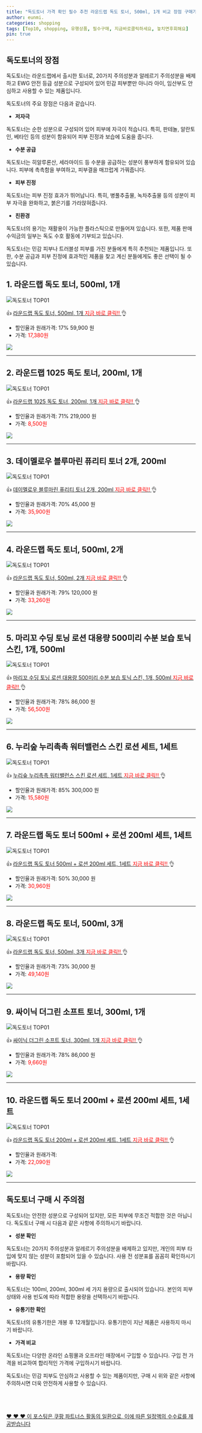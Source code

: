 ```yaml
---
title: "독도토너 가격 확인 필수 추천 라운드랩 독도 토너, 500ml, 1개 비교 장점 구매가이드"
author: eunmi.
categories: shopping
tags: [Top10, shopping, 유행상품, 필수구매, 지금바로클릭하세요, 놓치면후회해요]
pin: true
---
```

**<h2>독도토너의 장점</h2>**

독도토너는 라운드랩에서 출시한 토너로, 20가지 주의성분과 알레르기 주의성분을 배제하고 EWG 안전 등급 성분으로 구성되어 있어 민감 피부뿐만 아니라 아이, 임산부도 안심하고 사용할 수 있는 제품입니다.

독도토너의 주요 장점은 다음과 같습니다.

* **저자극**

독도토너는 순한 성분으로 구성되어 있어 피부에 자극이 적습니다. 특히, 판테놀, 알란토인, 베타인 등의 성분이 함유되어 피부 진정과 보습에 도움을 줍니다.

* **수분 공급**

독도토너는 히알루론산, 세라마이드 등 수분을 공급하는 성분이 풍부하게 함유되어 있습니다. 피부에 촉촉함을 부여하고, 피부결을 매끄럽게 가꿔줍니다.

* **피부 진정**

독도토너는 피부 진정 효과가 뛰어납니다. 특히, 병풀추출물, 녹차추출물 등의 성분이 피부 자극을 완화하고, 붉은기를 가라앉혀줍니다.

* **친환경**

독도토너의 용기는 재활용이 가능한 플라스틱으로 만들어져 있습니다. 또한, 제품 판매 수익금의 일부는 독도 수호 활동에 기부되고 있습니다.

독도토너는 민감 피부나 트러블성 피부를 가진 분들에게 특히 추천되는 제품입니다. 또한, 수분 공급과 피부 진정에 효과적인 제품을 찾고 계신 분들에게도 좋은 선택이 될 수 있습니다.

   

## 1. 라운드랩 독도 토너, 500ml, 1개

![독도토너 TOP01](https://thumbnail9.coupangcdn.com/thumbnails/remote/230x230ex/image/retail/images/3226001223578882-9222f04f-560c-4035-a00c-4f83e43b2902.jpg)


👍 [라운드랩 독도 토너, 500ml, 1개 <font color=red> 지금 바로 클릭!! </font> ](https://link.coupang.com/re/AFFSDP?lptag=AF3617701&subid=GithubCoopas&pageKey=1414809213&traceid=V0-153&itemId=2451494211&vendorItemId=70445138100) 👌 


- 할인율과 원래가격: 17%  59,900   원
- 가격: <span style='color:red'>17,380원</span>

[![](/discount_price.png)](https://link.coupang.com/re/AFFSDP?lptag=AF3617701&subid=GithubCoopas&pageKey=1414809213&traceid=V0-153&itemId=2451494211&vendorItemId=70445138100)

---


   

## 2. 라운드랩 1025 독도 토너, 200ml, 1개

![독도토너 TOP01](https://thumbnail6.coupangcdn.com/thumbnails/remote/230x230ex/image/retail/images/2282567010300823-82e6a144-35b2-4602-b7a2-f5b8e8703863.jpg)


👍 [라운드랩 1025 독도 토너, 200ml, 1개 <font color=red> 지금 바로 클릭!! </font> ](https://link.coupang.com/re/AFFSDP?lptag=AF3617701&subid=GithubCoopas&pageKey=1414809213&traceid=V0-153&itemId=2779751047&vendorItemId=5484609359) 👌 


- 할인율과 원래가격: 71%  219,000   원
- 가격: <span style='color:red'>8,500원</span>

[![](/discount_price.png)](https://link.coupang.com/re/AFFSDP?lptag=AF3617701&subid=GithubCoopas&pageKey=1414809213&traceid=V0-153&itemId=2779751047&vendorItemId=5484609359)

---


   

## 3. 데이멜로우 블루마린 퓨리티 토너 2개, 200ml

![독도토너 TOP01](https://thumbnail9.coupangcdn.com/thumbnails/remote/230x230ex/image/vendor_inventory/23b9/09341b7ad5e5766b448aa75be26bc2a4be946eb3b5723a639d8d2ffbb179.jpg)


👍 [데이멜로우 블루마린 퓨리티 토너 2개, 200ml <font color=red> 지금 바로 클릭!! </font> ](https://link.coupang.com/re/AFFSDP?lptag=AF3617701&subid=GithubCoopas&pageKey=5024654343&traceid=V0-153&itemId=6723091705&vendorItemId=74016083748) 👌 


- 할인율과 원래가격: 70%  45,000   원
- 가격: <span style='color:red'>35,900원</span>

[![](/discount_price.png)](https://link.coupang.com/re/AFFSDP?lptag=AF3617701&subid=GithubCoopas&pageKey=5024654343&traceid=V0-153&itemId=6723091705&vendorItemId=74016083748)

---


   

## 4. 라운드랩 독도 토너, 500ml, 2개

![독도토너 TOP01](https://thumbnail8.coupangcdn.com/thumbnails/remote/230x230ex/image/retail/images/d2bf24ec-d94d-4aec-ad26-5894ae4ca4929210993002707270213.png)


👍 [라운드랩 독도 토너, 500ml, 2개 <font color=red> 지금 바로 클릭!! </font> ](https://link.coupang.com/re/AFFSDP?lptag=AF3617701&subid=GithubCoopas&pageKey=1414809213&traceid=V0-153&itemId=19167549620&vendorItemId=86285862718) 👌 


- 할인율과 원래가격: 79%  120,000   원
- 가격: <span style='color:red'>33,260원</span>

[![](/discount_price.png)](https://link.coupang.com/re/AFFSDP?lptag=AF3617701&subid=GithubCoopas&pageKey=1414809213&traceid=V0-153&itemId=19167549620&vendorItemId=86285862718)

---


   

## 5. 마리꼬 수딩 토닝 로션 대용량 500미리 수분 보습 토닉 스킨, 1개, 500ml

![독도토너 TOP01](https://thumbnail10.coupangcdn.com/thumbnails/remote/230x230ex/image/vendor_inventory/34c1/f68d1dba4825a34b88ec632c40de957b0c320bce8a8404c3b31166e401cf.jpg)


👍 [마리꼬 수딩 토닝 로션 대용량 500미리 수분 보습 토닉 스킨, 1개, 500ml <font color=red> 지금 바로 클릭!! </font> ](https://link.coupang.com/re/AFFSDP?lptag=AF3617701&subid=GithubCoopas&pageKey=7704026426&traceid=V0-153&itemId=20634154610&vendorItemId=87708091431) 👌 


- 할인율과 원래가격: 78%  86,000   원
- 가격: <span style='color:red'>56,500원</span>

[![](/discount_price.png)](https://link.coupang.com/re/AFFSDP?lptag=AF3617701&subid=GithubCoopas&pageKey=7704026426&traceid=V0-153&itemId=20634154610&vendorItemId=87708091431)

---


   

## 6. 누리숲 누리촉촉 워터밸런스 스킨 로션 세트, 1세트

![독도토너 TOP01](https://thumbnail10.coupangcdn.com/thumbnails/remote/230x230ex/image/retail/images/683173118731285-599cb8f5-0f0b-4228-8c7a-a43c0a01238c.jpg)


👍 [누리숲 누리촉촉 워터밸런스 스킨 로션 세트, 1세트 <font color=red> 지금 바로 클릭!! </font> ](https://link.coupang.com/re/AFFSDP?lptag=AF3617701&subid=GithubCoopas&pageKey=242506017&traceid=V0-153&itemId=770160105&vendorItemId=4944638714) 👌 


- 할인율과 원래가격: 85%  300,000   원
- 가격: <span style='color:red'>15,580원</span>

[![](/discount_price.png)](https://link.coupang.com/re/AFFSDP?lptag=AF3617701&subid=GithubCoopas&pageKey=242506017&traceid=V0-153&itemId=770160105&vendorItemId=4944638714)

---


   

## 7. 라운드랩 독도 토너 500ml + 로션 200ml 세트, 1세트

![독도토너 TOP01](https://thumbnail10.coupangcdn.com/thumbnails/remote/230x230ex/image/retail/images/2422274665120793-2a898ec6-7477-460b-8a6e-7ed57067479f.jpg)


👍 [라운드랩 독도 토너 500ml + 로션 200ml 세트, 1세트 <font color=red> 지금 바로 클릭!! </font> ](https://link.coupang.com/re/AFFSDP?lptag=AF3617701&subid=GithubCoopas&pageKey=5065206671&traceid=V0-153&itemId=6845865291&vendorItemId=74138477804) 👌 


- 할인율과 원래가격: 50%  30,000   원
- 가격: <span style='color:red'>30,960원</span>

[![](/discount_price.png)](https://link.coupang.com/re/AFFSDP?lptag=AF3617701&subid=GithubCoopas&pageKey=5065206671&traceid=V0-153&itemId=6845865291&vendorItemId=74138477804)

---


   

## 8. 라운드랩 독도 토너, 500ml, 3개

![독도토너 TOP01](https://thumbnail6.coupangcdn.com/thumbnails/remote/230x230ex/image/retail/images/beb9f67c-eb96-4a53-adbd-2bb7911568a33497156457180092762.png)


👍 [라운드랩 독도 토너, 500ml, 3개 <font color=red> 지금 바로 클릭!! </font> ](https://link.coupang.com/re/AFFSDP?lptag=AF3617701&subid=GithubCoopas&pageKey=1414809213&traceid=V0-153&itemId=19167549814&vendorItemId=86285862886) 👌 


- 할인율과 원래가격: 73%  30,000   원
- 가격: <span style='color:red'>49,140원</span>

[![](/discount_price.png)](https://link.coupang.com/re/AFFSDP?lptag=AF3617701&subid=GithubCoopas&pageKey=1414809213&traceid=V0-153&itemId=19167549814&vendorItemId=86285862886)

---


   

## 9. 싸이닉 더그린 소프트 토너, 300ml, 1개

![독도토너 TOP01](https://thumbnail8.coupangcdn.com/thumbnails/remote/230x230ex/image/retail/images/2023/08/03/10/1/403be5d7-1e75-4b24-85ab-b7c068be4689.jpg)


👍 [싸이닉 더그린 소프트 토너, 300ml, 1개 <font color=red> 지금 바로 클릭!! </font> ](https://link.coupang.com/re/AFFSDP?lptag=AF3617701&subid=GithubCoopas&pageKey=7356722625&traceid=V0-153&itemId=18944068385&vendorItemId=86771303242) 👌 


- 할인율과 원래가격: 78%  86,000   원
- 가격: <span style='color:red'>9,660원</span>

[![](/discount_price.png)](https://link.coupang.com/re/AFFSDP?lptag=AF3617701&subid=GithubCoopas&pageKey=7356722625&traceid=V0-153&itemId=18944068385&vendorItemId=86771303242)

---


   

## 10. 라운드랩 독도 토너 200ml + 로션 200ml 세트, 1세트

![독도토너 TOP01](https://thumbnail9.coupangcdn.com/thumbnails/remote/230x230ex/image/retail/images/4089689149547748-3cdc53a9-9448-4a1f-ba79-553af99a0921.jpg)


👍 [라운드랩 독도 토너 200ml + 로션 200ml 세트, 1세트 <font color=red> 지금 바로 클릭!! </font> ](https://link.coupang.com/re/AFFSDP?lptag=AF3617701&subid=GithubCoopas&pageKey=6373126410&traceid=V0-153&itemId=13507841231&vendorItemId=80761919972) 👌 


- 할인율과 원래가격: 
- 가격: <span style='color:red'>22,090원</span>

[![](/discount_price.png)](https://link.coupang.com/re/AFFSDP?lptag=AF3617701&subid=GithubCoopas&pageKey=6373126410&traceid=V0-153&itemId=13507841231&vendorItemId=80761919972)

---
**<h2>독도토너 구매 시 주의점</h2>**

독도토너는 안전한 성분으로 구성되어 있지만, 모든 피부에 무조건 적합한 것은 아닙니다. 독도토너 구매 시 다음과 같은 사항에 주의하시기 바랍니다.

* **성분 확인**

독도토너는 20가지 주의성분과 알레르기 주의성분을 배제하고 있지만, 개인의 피부 타입에 맞지 않는 성분이 포함되어 있을 수 있습니다. 사용 전 성분표를 꼼꼼히 확인하시기 바랍니다.

* **용량 확인**

독도토너는 100ml, 200ml, 300ml 세 가지 용량으로 출시되어 있습니다. 본인의 피부 상태와 사용 빈도에 따라 적합한 용량을 선택하시기 바랍니다.

* **유통기한 확인**

독도토너의 유통기한은 개봉 후 12개월입니다. 유통기한이 지난 제품은 사용하지 마시기 바랍니다.

* **가격 비교**

독도토너는 다양한 온라인 쇼핑몰과 오프라인 매장에서 구입할 수 있습니다. 구입 전 가격을 비교하여 합리적인 가격에 구입하시기 바랍니다.

독도토너는 민감 피부도 안심하고 사용할 수 있는 제품이지만, 구매 시 위와 같은 사항에 주의하시면 더욱 안전하게 사용할 수 있습니다.<br><br><br><br><br> [ ❤ ❤ ❤ 이 포스팅은 쿠팡 파트너스 활동의 일환으로, 이에 따른 일정액의 수수료를 제공받습니다](https://link.coupang.com/a/bcEFyh)